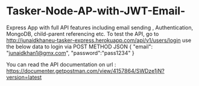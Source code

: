 # Tasker-Node-AP-with-JWT-Email-
Express App with full API features including email sending , Authentication, MongoDB, child-parent referencing etc.
To test the API,
go to http://junaidkhaneu-tasker-express.herokuapp.com/api/v1/users/login
use the below data to login via POST METHOD JSON
{
	"email": "junaidkhan1@gmx.com",
	"password":"pass1234"
}

You can read the API documentation on url : https://documenter.getpostman.com/view/4157864/SWDze1jN?version=latest
